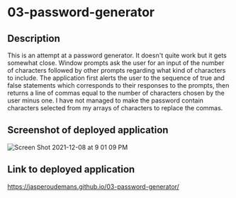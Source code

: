 # 03-password-generator

## Description

This is an attempt at a password generator. It doesn't quite work but it gets somewhat close. 
Window prompts ask the user for an input of the number of characters followed by other prompts regarding
what kind of characters to include. The application first alerts the user to the sequence of true and 
false statements which corresponds to their responses to the prompts, then returns a line of commas 
equal to the number of characters chosen by the user minus one. I have not managed to make the password 
contain characters selected from my arrays of characters to replace the commas. 

## Screenshot of deployed application

![Screen Shot 2021-12-08 at 9 01 09 PM](https://user-images.githubusercontent.com/88591791/145333336-85d6f59e-77cd-4aec-ae84-0a429d7c7733.png)

## Link to deployed application

https://jasperoudemans.github.io/03-password-generator/

